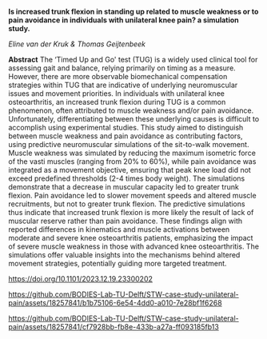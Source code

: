 **Is increased trunk flexion in standing up related to muscle weakness or to pain avoidance in individuals with unilateral knee pain? a simulation study.**  

*Eline van der Kruk & Thomas Geijtenbeek*

**Abstract**
The ‘Timed Up and Go' test (TUG) is a widely used clinical tool for assessing gait and balance, relying primarily on timing as a measure. However, there are more observable biomechanical compensation strategies within TUG that are indicative of underlying neuromuscular issues and movement priorities. In individuals with unilateral knee osteoarthritis, an increased trunk flexion during TUG is a common phenomenon, often attributed to muscle weakness and/or pain avoidance. Unfortunately, differentiating between these underlying causes is difficult to accomplish using experimental studies. This study aimed to distinguish between muscle weakness and pain avoidance as contributing factors, using predictive neuromuscular simulations of the sit-to-walk movement. Muscle weakness was simulated by reducing the maximum isometric force of the vasti muscles (ranging from 20% to 60%), while pain avoidance was integrated as a movement objective, ensuring that peak knee load did not exceed predefined thresholds (2-4 times body weight). The simulations demonstrate that a decrease in muscular capacity led to greater trunk flexion. Pain avoidance led to slower movement speeds and altered muscle recruitments, but not to greater trunk flexion. The predictive simulations thus indicate that increased trunk flexion is more likely the result of lack of muscular reserve rather than pain avoidance. These findings align with reported differences in kinematics and muscle activations between moderate and severe knee osteoarthritis patients, emphasizing the impact of severe muscle weakness in those with advanced knee osteoarthritis. The simulations offer valuable insights into the mechanisms behind altered movement strategies, potentially guiding more targeted treatment.  

https://doi.org/10.1101/2023.12.19.23300202



https://github.com/BODIES-Lab-TU-Delft/STW-case-study-unilateral-pain/assets/18257841/b1b75106-6e54-4dd0-a010-7e28bf1f6268



https://github.com/BODIES-Lab-TU-Delft/STW-case-study-unilateral-pain/assets/18257841/cf7928bb-fb8e-433b-a27a-ff093185fb13






